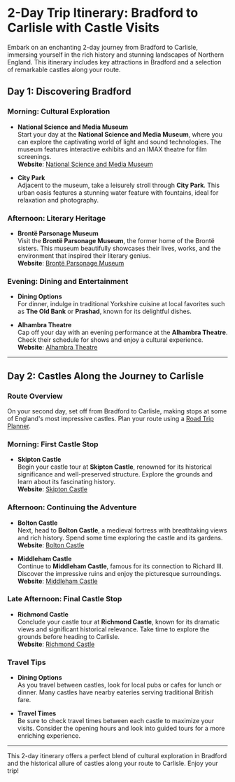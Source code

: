 # 2-Day Trip Itinerary: Bradford to Carlisle with Castle Visits

Embark on an enchanting 2-day journey from Bradford to Carlisle, immersing yourself in the rich history and stunning landscapes of Northern England. This itinerary includes key attractions in Bradford and a selection of remarkable castles along your route.

## Day 1: Discovering Bradford

### Morning: Cultural Exploration
- **National Science and Media Museum**  
  Start your day at the **National Science and Media Museum**, where you can explore the captivating world of light and sound technologies. The museum features interactive exhibits and an IMAX theatre for film screenings.  
  **Website**: [National Science and Media Museum](https://en.wikipedia.org/wiki/National_Science_and_Media_Museum)

- **City Park**  
  Adjacent to the museum, take a leisurely stroll through **City Park**. This urban oasis features a stunning water feature with fountains, ideal for relaxation and photography.

### Afternoon: Literary Heritage
- **Brontë Parsonage Museum**  
  Visit the **Brontë Parsonage Museum**, the former home of the Brontë sisters. This museum beautifully showcases their lives, works, and the environment that inspired their literary genius.  
  **Website**: [Brontë Parsonage Museum](https://www.bronte.org.uk/)

### Evening: Dining and Entertainment
- **Dining Options**  
  For dinner, indulge in traditional Yorkshire cuisine at local favorites such as **The Old Bank** or **Prashad**, known for its delightful dishes.

- **Alhambra Theatre**  
  Cap off your day with an evening performance at the **Alhambra Theatre**. Check their schedule for shows and enjoy a cultural experience.  
  **Website**: [Alhambra Theatre](https://bradford-theatres.co.uk/)

---

## Day 2: Castles Along the Journey to Carlisle

### Route Overview
On your second day, set off from Bradford to Carlisle, making stops at some of England's most impressive castles. Plan your route using a [Road Trip Planner](https://www.trippy.com/drive/Bradford-United-Kingdom-to-Carlisle-United-Kingdom).

### Morning: First Castle Stop
- **Skipton Castle**  
  Begin your castle tour at **Skipton Castle**, renowned for its historical significance and well-preserved structure. Explore the grounds and learn about its fascinating history.  
  **Website**: [Skipton Castle](https://www.rome2rio.com/s/Bradford/Skipton-Castle)

### Afternoon: Continuing the Adventure
- **Bolton Castle**  
  Next, head to **Bolton Castle**, a medieval fortress with breathtaking views and rich history. Spend some time exploring the castle and its gardens.  
  **Website**: [Bolton Castle](https://www.travalour.com/attraction/15065-bolton-castle)

- **Middleham Castle**  
  Continue to **Middleham Castle**, famous for its connection to Richard III. Discover the impressive ruins and enjoy the picturesque surroundings.  
  **Website**: [Middleham Castle](https://www.english-heritage.org.uk/visit/places/middleham-castle/)

### Late Afternoon: Final Castle Stop
- **Richmond Castle**  
  Conclude your castle tour at **Richmond Castle**, known for its dramatic views and significant historical relevance. Take time to explore the grounds before heading to Carlisle.  
  **Website**: [Richmond Castle](https://www.english-heritage.org.uk/visit/places/richmond-castle/)

### Travel Tips
- **Dining Options**  
  As you travel between castles, look for local pubs or cafes for lunch or dinner. Many castles have nearby eateries serving traditional British fare.

- **Travel Times**  
  Be sure to check travel times between each castle to maximize your visits. Consider the opening hours and look into guided tours for a more enriching experience.

---

This 2-day itinerary offers a perfect blend of cultural exploration in Bradford and the historical allure of castles along your route to Carlisle. Enjoy your trip!